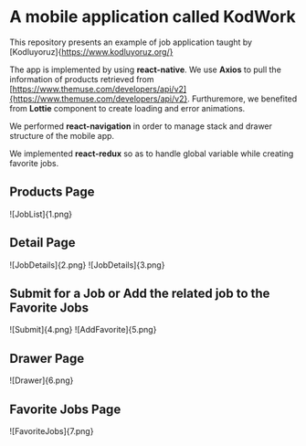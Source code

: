 # A mobile application called KodWork 
This repository presents an example of job application taught by [Kodluyoruz]{https://www.kodluyoruz.org/}

The app is implemented by using **react-native**. We use **Axios** to pull the information of products retrieved from [https://www.themuse.com/developers/api/v2]{https://www.themuse.com/developers/api/v2}. Furthuremore, we benefited from **Lottie** component to create loading and error animations.

We performed **react-navigation** in order to manage stack and drawer structure of the mobile app.

We implemented **react-redux** so as to handle global variable while creating favorite jobs.

## Products Page
![JobList]{1.png}
## Detail Page
![JobDetails]{2.png}
![JobDetails]{3.png}
## Submit for a Job or Add the related job to the Favorite Jobs 
![Submit]{4.png}
![AddFavorite]{5.png}
## Drawer Page
![Drawer]{6.png}
## Favorite Jobs Page
![FavoriteJobs]{7.png}
